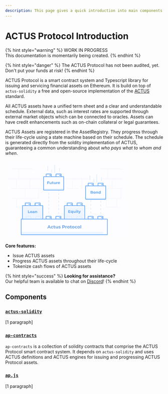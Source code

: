 ```yaml
---
description: This page gives a quick introduction into main components of ACTUS Protocol
---
```


# ACTUS Protocol Introduction

{% hint style="warning" %}
WORK IN PROGRESS  
This documentation is momentarily being created.
{% endhint %}

{% hint style="danger" %}
The ACTUS Protocol has not been audited, yet. Don't put your funds at risk!
{% endhint %}

ACTUS Protocol is a smart contract system and Typescript library for issuing and servicing financial assets on Ethereum. It is build on top of `actus-solidity` a free and open-source implementation of the [ACTUS](https://www.actusfrf.org/) standard. 

All ACTUS assets have a unified term sheet and a clear and understandable schedule. External data, such as interest rates are supported through external market objects which can be connected to oracles. Assets can have credit enhancements such as on-chain collateral or legal guarantees.

ACTUS Assets are registered in the AssetRegistry. They progress through their life-cycle using a state machine based on their schedule. The schedule is generated directly from the soldity implementation of ACTUS, guaranteeing a common understanding about _who pays what to whom and when_.

![ACTUS Protocol](.gitbook/assets/image%20%284%29.png)

**Core features:**

* Issue ACTUS assets
* Progress ACTUS assets throughout their life-cycle
* Tokenize cash flows of ACTUS assets

{% hint style="success" %}
**Looking for assistance?**   
Our helpful team is available to chat on [Discord](https://discord.gg/WdAhDYq)!
{% endhint %}

## Components

### [`actus-solidity`](https://github.com/atpar/actus-solidity)

\[1 paragraph\]

### [`ap-contracts`](https://github.com/atpar/ap-monorepo/tree/MS1/packages/ap-contracts)

`ap-contracts` is a collection of solidity contracts that comprise the ACTUS Protocol smart contract system. It depends on `actus-solidity` and uses ACTUS definitions and ACTUS engines for issuing and progressing ACTUS Protocol assets.

### [`ap.js`](https://github.com/atpar/ap-monorepo/tree/MS1/packages/ap.js)

\[1 paragraph\]

